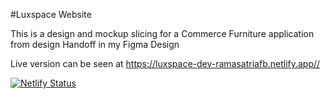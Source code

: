#Luxspace Website

This is a design and mockup slicing for a Commerce Furniture application from design Handoff in my Figma Design

Live version can be seen at https://luxspace-dev-ramasatriafb.netlify.app//

[![Netlify Status](https://api.netlify.com/api/v1/badges/790b9b0b-68ce-4731-ac3b-27577a077bcb/deploy-status)](https://app.netlify.com/sites/luxspace-dev-ramasatriafb/deploys)
